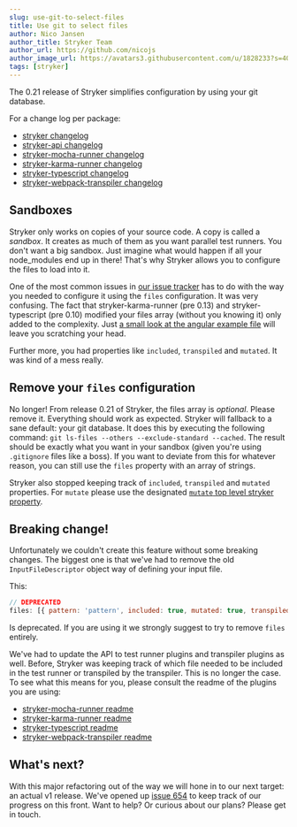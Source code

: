 ```yaml
---
slug: use-git-to-select-files
title: Use git to select files
author: Nico Jansen
author_title: Stryker Team
author_url: https://github.com/nicojs
author_image_url: https://avatars3.githubusercontent.com/u/1828233?s=400&u=fec18ad3776aaafec54c49bbd7173a841ae7ea59&v=4
tags: [stryker]
---
```


The 0.21 release of Stryker simplifies configuration by using your git database.

<!--truncate-->

For a change log per package:

- [stryker changelog](https://github.com/stryker-mutator/stryker/blob/master/packages/stryker/CHANGELOG.md)
- [stryker-api changelog](https://github.com/stryker-mutator/stryker/blob/master/packages/stryker-api/CHANGELOG.md)
- [stryker-mocha-runner changelog](https://github.com/stryker-mutator/stryker/blob/master/packages/stryker-mocha-runner/CHANGELOG.md)
- [stryker-karma-runner changelog](https://github.com/stryker-mutator/stryker/blob/master/packages/stryker-karma-runner/CHANGELOG.md)
- [stryker-typescript changelog](https://github.com/stryker-mutator/stryker/blob/master/packages/stryker-typescript/CHANGELOG.md)
- [stryker-webpack-transpiler changelog](https://github.com/stryker-mutator/stryker/blob/master/packages/stryker-webpack-transpiler/CHANGELOG.md)

## Sandboxes

Stryker only works on copies of your source code. A copy is called a _sandbox_. It creates as much of them as you want parallel test runners.
You don't want a big sandbox. Just imagine what would happen if all your node_modules end up in there! That's why Stryker allows you to configure
the files to load into it.

One of the most common issues in [our issue tracker](https://github.com/stryker-mutator/stryker/issues) has to do with
the way you needed to configure it using the `files` configuration. It was very confusing. The fact that stryker-karma-runner (pre 0.13) and stryker-typescript (pre 0.10)
modified your files array (without you knowing it) only added to the complexity.
Just [a small look at the angular example file](https://github.com/nicojs/angular-stryker-example/blob/72d85e19657247a77faa8e12587d3d301147b2bd/stryker.conf.js#L6)
will leave you scratching your head.

Further more, you had properties like `included`, `transpiled` and `mutated`. It was kind of a mess really.

## Remove your `files` configuration

No longer! From release 0.21 of Stryker, the files array is _optional_. Please remove it. Everything should work as expected.
Stryker will fallback to a sane default: your git database. It does this by executing the following command:
`git ls-files --others --exclude-standard --cached`. The result should be exactly what you want in your sandbox
(given you're using `.gitignore` files like a boss). If you want to deviate from this for whatever reason,
you can still use the `files` property with an array of strings.

Stryker also stopped keeping track of `included`, `transpiled` and `mutated` properties. For `mutate` please use the
designated [`mutate` top level stryker property](https://github.com/stryker-mutator/stryker/tree/master/packages/stryker#source-code-files-to-mutate).

## Breaking change!

Unfortunately we couldn't create this feature without some breaking changes. The biggest one is that we've had to remove the old
`InputFileDescriptor` object way of defining your input file.

This:

```js
// DEPRECATED
files: [{ pattern: 'pattern', included: true, mutated: true, transpiled: true }];
```

Is deprecated. If you are using it we strongly suggest to try to remove `files` entirely.

We've had to update the API to test runner plugins and transpiler plugins as well. Before, Stryker was keeping track of which file
needed to be included in the test runner or transpiled by the transpiler. This is
no longer the case. To see what this means for you, please consult the readme of the plugins you are using:

- [stryker-mocha-runner readme](https://github.com/stryker-mutator/stryker/blob/master/packages/stryker-mocha-runner/README.md)
- [stryker-karma-runner readme](https://github.com/stryker-mutator/stryker/blob/master/packages/stryker-karma-runner/README.md)
- [stryker-typescript readme](https://github.com/stryker-mutator/stryker/blob/master/packages/stryker-typescript/README.md)
- [stryker-webpack-transpiler readme](https://github.com/stryker-mutator/stryker/blob/master/packages/stryker-webpack-transpiler/README.md)

## What's next?

With this major refactoring out of the way we will hone in to our next target: an actual v1 release.
We've opened up [issue 654](https://github.com/stryker-mutator/stryker/issues/654) to keep track of our
progress on this front. Want to help? Or curious about our plans? Please get in touch.
